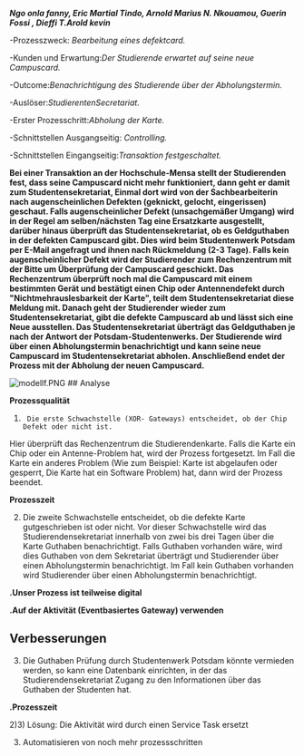 _**Ngo onla fanny, Eric Martial Tindo, Arnold Marius N. Nkouamou, Guerin Fossi , Dieffi T.Arold kevin**_

-Prozesszweck: _Bearbeitung eines defektcard._

-Kunden und Erwartung:_Der Studierende erwartet auf  seine neue Campuscard._

-Outcome:_Benachrichtigung des Studierende über der Abholungstermin._

-Auslöser:_StudierentenSecretariat._

-Erster Prozesschritt:_Abholung der Karte._

-Schnittstellen Ausgangseitig: _Controlling._

-Schnittstellen Eingangseitig:_Transaktion festgeschaltet._

**Bei einer Transaktion an der Hochschule-Mensa stellt der Studierenden fest, dass seine Campuscard nicht mehr funktioniert, dann geht er damit zum Studentensekretariat, Einmal dort wird von der Sachbearbeiterin nach augenscheinlichen Defekten (geknickt, gelocht, eingerissen) geschaut. Falls augenscheinlicher Defekt (unsachgemäßer Umgang) wird in der Regel am selben/nächsten Tag eine Ersatzkarte ausgestellt, darüber hinaus überprüft das Studentensekretariat, ob es Geldguthaben in der defekten Campuscard gibt. Dies wird beim Studentenwerk Potsdam per E-Mail angefragt und ihnen nach Rückmeldung (2-3 Tage). Falls kein augenscheinlicher Defekt wird der Studierender zum Rechenzentrum mit der Bitte um Überprüfung der Campuscard geschickt. Das Rechenzentrum überprüft noch mal die Campuscard mit einem bestimmten Gerät und bestätigt einen Chip oder Antennendefekt durch "Nichtmehrauslesbarkeit der Karte", teilt dem Studentensekretariat diese Meldung mit. Danach geht der Studierender wieder zum Studentensekretariat, gibt die defekte Campuscard ab und lässt sich eine Neue ausstellen. Das Studentensekretariat überträgt das Geldguthaben je nach der Antwort der Potsdam-Studentenwerks. Der Studierende wird über einen Abholungstermin benachrichtigt und kann seine neue Campuscard im Studentensekretariat abholen. Anschließend endet der Prozess mit der Abholung der neuen Campuscard.**


<img src="https://github.com/FannyO/Campuscart-Defekt/blob/master/modellf.PNG?raw=true" alt="modellf.PNG">
## Analyse

**Prozessqualität**

1.  	Die erste Schwachstelle (XOR- Gateways) entscheidet, ob der Chip Defekt oder nicht ist.
Hier überprüft das Rechenzentrum die Studierendenkarte. Falls die Karte ein Chip oder ein Antenne-Problem hat, wird der Prozess fortgesetzt. Im Fall die Karte ein anderes Problem (Wie zum Beispiel: Karte ist abgelaufen oder gesperrt, Die Karte hat ein Software Problem) hat, dann wird der Prozess beendet.


**Prozesszeit**

2.	Die zweite Schwachstelle entscheidet, ob die defekte Karte gutgeschrieben ist oder nicht.  Vor dieser Schwachstelle wird das Studierendensekretariat innerhalb von zwei bis drei Tagen über die Karte Guthaben benachrichtigt. Falls Guthaben vorhanden wäre, wird dies Guthaben von dem Sekretariat überträgt und Studierender über einen Abholungstermin benachrichtigt. Im Fall kein Guthaben vorhanden wird Studierender über einen Abholungstermin benachrichtigt.

**.Unser Prozess ist teilweise digital**

**.Auf der Aktivität (Eventbasiertes Gateway) verwenden**

## Verbesserungen

3. Die Guthaben Prüfung durch Studentenwerk Potsdam könnte vermieden werden, so kann eine Datenbank einrichten, in der das Studierendensekretariat Zugang zu den Informationen über das Guthaben der Studenten hat.


**.Prozesszeit**

2)3) Lösung: Die Aktivität wird durch einen Service Task ersetzt 

3) Automatisieren von noch mehr prozessschritten 





